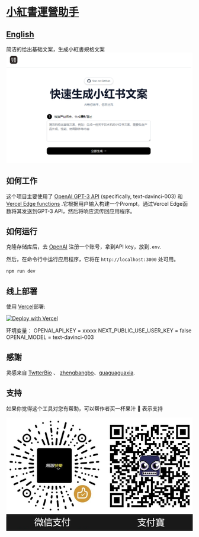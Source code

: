 # [小紅書運營助手](https://xhsai.yobb.top/)
## [English](README.md)

简洁的给出基础文案，生成小紅書規格文案
[![Little Red Book Paperwork](./public/screenshot.jpg)](https://xhsai.yobb.top/zh)



## 如何工作

这个项目主要使用了 [OpenAI GPT-3 API](https://openai.com/api/) (specifically, text-davinci-003) 和 [Vercel Edge functions](https://vercel.com/features/edge-functions) .它根据用户输入构建一个Prompt，通过Vercel Edge函数将其发送到GPT-3 API，然后将响应流传回应用程序。

## 如何运行

克隆存储库后，去 [OpenAI](https://beta.openai.com/account/api-keys) 注册一个账号，拿到API key，放到`.env`.

然后，在命令行中运行应用程序，它将在 `http://localhost:3000` 处可用。

```bash
npm run dev
```

## 线上部署

使用 [Vercel](https://vercel.com?utm_source=github&utm_medium=readme&utm_campaign=vercel-examples)部署:

[![Deploy with Vercel](https://vercel.com/button)](https://vercel.com/new/clone?repository-url=https://vercel.com/new/clone?repository-url=https://github.com/JeremyTsangchina/xhs&env=OPENAI_API_KEY,NEXT_PUBLIC_USE_USER_KEY,OPENAI_MODEL&project-name=weekly_report&repo-name=weekly_report)

环境变量：
OPENAI_API_KEY = xxxxx
NEXT_PUBLIC_USE_USER_KEY = false
OPENAI_MODEL = text-davinci-003

<!-- https://www.seotraininglondon.org/gpt3-business-email-generator/ -->
<!-- [![Little Red Book Paperwork](./public/screenshot.jpg)](https://xhsai.yobb.top/zh) -->

## 感謝

灵感来自 [TwtterBio](https://github.com/Nutlope/twitterbio) 、 [zhengbangbo](https://github.com/zhengbangbo/chat-simplifier)、[guaguaguaxia](https://github.com/guaguaguaxia/weekly_report). 


## 支持

如果你觉得这个工具对您有帮助，可以帮作者买一杯果汁 🍹 表示支持

[![Little Red Book Paperwork](./public/QR1.png)](https://xhsai.yobb.top/zh)
